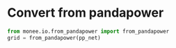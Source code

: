 
# Convert from pandapower

```python
from monee.io.from_pandapower import from_pandapower
grid = from_pandapower(pp_net)
```
